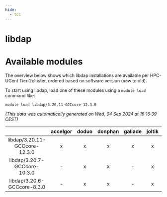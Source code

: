 ```yaml
---
hide:
  - toc
---
```


libdap
======

# Available modules


The overview below shows which libdap installations are available per HPC-UGent Tier-2cluster, ordered based on software version (new to old).

To start using libdap, load one of these modules using a `module load` command like:

```shell
module load libdap/3.20.11-GCCcore-12.3.0
```

*(This data was automatically generated on Wed, 04 Sep 2024 at 16:16:39 CEST)*  

| |accelgor|doduo|donphan|gallade|joltik|shinx|skitty|
| :---: | :---: | :---: | :---: | :---: | :---: | :---: | :---: |
|libdap/3.20.11-GCCcore-12.3.0|x|x|x|x|x|x|x|
|libdap/3.20.7-GCCcore-10.3.0|-|x|x|-|x|-|x|
|libdap/3.20.6-GCCcore-8.3.0|-|x|x|-|x|-|x|

